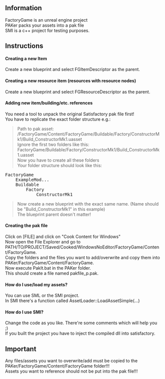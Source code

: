 ## Information

FactoryGame is an unreal engine project  
PAKer packs your assets into a pak file  
SMI is a c++ project for testing purposes.  

## Instructions

#### Creating a new Item  
Create a new blueprint and select FGItemDescriptor as the parent.  

#### Creating a new resource item (resources with resource nodes)  
Create a new blueprint and select FGResourceDescriptor as the parent.  

#### Adding new item/building/etc. references  
You need a tool to unpack the original Satisfactory pak file first!  
You have to replicate the exact folder structure e.g.:  

> Path to pak asset: /FactoryGame/Content/FactoryGame/Buildable/Factory/ConstructorMk1/Build_ConstructorMk1.uasset  
> Ignore the first two folders like this: FactoryGame/Buildable/Factory/ConstructorMk1/Build_ConstructorMk1.uasset  
> Now you have to create all these folders  
> Your folder structure should look like this:  

<pre>
FactoryGame  
    ExampleMod...  
    Buildable  
        Factory  
            ConstructorMk1  
</pre>

> Now create a new blueprint with the exact same name. (Name should be "Build_ConstructorMk1" in this example)  
> The blueprint parent doesn't matter!  

#### Creating the pak file  
Click on [FILE] and click on "Cook Content for Windows"  
Now open the File Explorer and go to PATH/TO/PROJECT/Saved/Cooked/WindowsNoEditor/FactoryGame/Content/FactoryGame.  
Copy the folders and the files you want to add/overwrite and copy them into PAKer/FactoryGame/Content/FactoryGame.  
Now execute PakIt.bat in the PAKer folder.  
This should create a file named pakfile_p.pak.  

#### How do I use/load my assets?  
You can use SML or the SMI project.  
In SMI there's a function called AssetLoader::LoadAssetSimple(...)  

#### How do I use SMI?  
Change the code as you like. There're some comments which will help you ;)  
If you built the project you have to inject the compiled dll into satisfactory.  

## Important

Any files/assets you want to overwrite/add must be copied to the PAKer/FactoryGame/Content/FactoryGame folder!!!  
Assets you want to reference should not be put into the pak file!!!  
